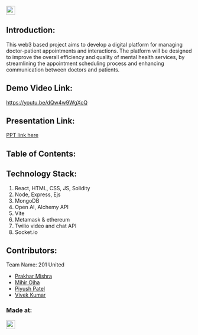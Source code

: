 <a href="https://hack36.com"> <img src="https://i.postimg.cc/RFFWF4vg/built-at-hack.jpg" height=24px> </a>


## Introduction:
This web3 based project aims to develop a digital platform for managing doctor-patient appointments and interactions. The platform will be designed to improve the overall efficiency and quality of mental health services, by streamlining the appointment scheduling process and enhancing communication between doctors and patients.
  
## Demo Video Link:
  <a href="https://youtu.be/dQw4w9WgXcQ">https://youtu.be/dQw4w9WgXcQ</a>
  
## Presentation Link:
  <a href="https://cutt.ly/Hack36_23_ppt"> PPT link here </a>
  
  
## Table of Contents:

## Technology Stack:
  1) React, HTML, CSS, JS, Solidity
  2) Node, Express, Ejs
  3) MongoDB
  4) Open AI, Alchemy API 
  5) Vite
  6) Metamask & ethereum
  7) Twilio video and chat API
  8) Socket.io
  

## Contributors:

Team Name: 201 United

* [Prakhar Mishra](https://github.com/lancelot-zen)
* [Mihir Ojha](https://github.com/scarvage)
* [Piyush Patel](https://github.com/monkepi18)
* [Vivek Kumar](https://github.com/Vivek7282)


### Made at:
<a href="https://hack36.com"> <img src="https://i.postimg.cc/RFFWF4vg/built-at-hack.jpg" height=24px> </a>
